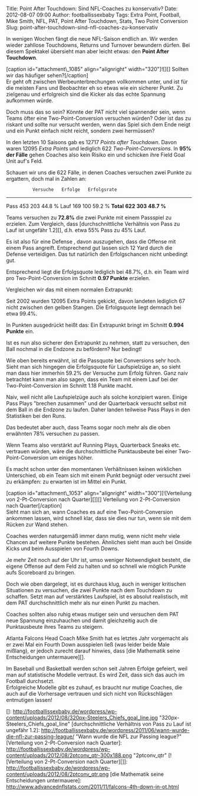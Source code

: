 Title: Point After Touchdown: Sind NFL-Coaches zu konservativ?
Date: 2012-08-07 09:00
Author: footballissexbaby
Tags: Extra Point, Football, Mike Smith, NFL, PAT, Point After Touchdown, Stats, Two Point Conversion
Slug: point-after-touchdown-sind-nfl-coaches-zu-konservativ

In wenigen Wochen fängt die neue NFL-Saison endlich an. Wir werden
wieder zahllose Touchdowns, Returns und Turnover bewundern dürfen. Bei
diesem Spektakel übersieht man aber leicht etwas: den **Point After
Touchdown**.

<div>
[caption id="attachment\_1085" align="alignright" width="320"]![][]
Sollten wir das häufiger sehen?[/caption]

</div>
Er geht oft zwischen Werbeunterbrechungen vollkommen unter, und ist für
die meisten Fans und Beobachter eh so etwas wie ein sicherer Punkt. Zu
zielgenau und erfolgreich sind die Kicker als das echte Spannung
aufkommen würde.

Doch muss das so sein? Könnte der PAT nicht viel spannender sein, wenn
Teams öfter eine Two-Point-Conversion versuchen würden? Oder ist das zu
riskant und sollte nur versucht werden, wenn das Spiel sich dem Ende
neigt und ein Punkt einfach nicht reicht, sondern zwei hermüssen?

In den letzten 10 Saisons gab es 12717 *Points after Touchdown*. Davon
waren 12095 *Extra Point*s und lediglich 622 *Two-Point-Conversions*. In
**95% der Fälle** gehen Coaches also kein Risiko ein und schicken ihre
Field Goal Unit auf's Feld.

Schauen wir uns die 622 Fälle, in denen Coaches versuchen zwei Punkte zu
ergattern, doch mal in Zahlen an:

              Versuche   Erfolge   Erfolgsrate
  ----------- ---------- --------- -------------
  Pass        453        203       44.8 %
  Lauf        169        100       59.2 %
  **Total**   **622**    **303**   **48.7 %**

Teams versuchen zu **72.8%** die zwei Punkte mit einem Passspiel zu
erzielen. Zum Vergleich, dass [durchschnittliche Verhältnis von Pass zu
Lauf ist ungefähr 1.2][], d.h. etwa 55% Pass zu 45% Lauf.

Es ist also für eine Defense , davon auszugehen, dass die Offense mit
einem Pass angreift. Entsprechend gut lassen sich 12 Yard durch die
Defense verteidigen. Das tut natürlich den Erfolgschancen nicht
unbedingt gut.

Entsprechend liegt die Erfolgsquote lediglich bei 48.7%, d.h. ein Team
wird pro Two-Point-Conversion im Schnitt **0.97 Punkte** erzielen.

Vergleichen wir das mit einem normalen Extrapunkt:

Seit 2002 wurden 12095 Extra Points gekickt, davon landeten lediglich 67
nicht zwischen den gelben Stangen. Die Erfolgsquote liegt demnach bei
etwa 99.4%.

In Punkten ausgedrückt heißt das: Ein Extrapunkt bringt im Schnitt
**0.994 Punkte** ein.

Ist es nun also sicherer den Extrapunkt zu nehmen, statt zu versuchen,
den Ball nochmal in die Endzone zu befördern? Nur bedingt!

Wie oben bereits erwähnt, ist die Passquote bei Conversions sehr hoch.
Sieht man sich hingegen die Erfolgsquote für Laufspielzüge an, so sieht
man dass hier immerhin 59.2% der Versuche zum Erfolg führen. Ganz naiv
betrachtet kann man also sagen, dass ein Team mit einem Lauf bei der
Two-Point-Conversion im Schnitt 1.18 Punkte macht.

Naiv, weil nicht alle Laufspielzüge auch als solche konzipiert waren.
Einige Pass Plays "brechen zusammen" und der Quarterback versucht selbst
mit dem Ball in die Endzone zu laufen. Daher landen teilweise Pass Plays
in den Statistiken bei den Runs.

Das bedeutet aber auch, dass Teams sogar noch mehr als die oben
erwähnten 78% versuchen zu passen.

Wenn Teams also verstärkt auf Running Plays, Quarterback Sneaks etc.
vertrauen würden, wäre die durchschnittliche Punktausbeute bei einer
Two-Point-Conversion um einiges höher.

Es macht schon unter den momentanen Verhältnissen keinen wirklichen
Unterschied, ob ein Team sich mit einem Punkt begnügt oder versucht zwei
zu erkämpfen: zu erwarten ist im Mittel ein Punkt.

<div>
[caption id="attachment\_1053" align="alignright"
width="300"][![Verteilung von 2-Pt-Conversion nach Quarter][]][]
Verteilung von 2-Pt-Conversion nach Quarter[/caption]

</div>
Sieht man sich an, wann Coaches es auf eine Two-Point-Conversion
ankommen lassen, wird schnell klar, dass sie dies nur tun, wenn sie mit
dem Rücken zur Wand stehen.

Coaches werden naturgemäß immer dann mutig, wenn nicht mehr viele
Chancen auf weitere Punkte bestehen. Ähnliches sieht man auch bei Onside
Kicks und beim Ausspielen von Fourth Downs.

Je mehr Zeit noch auf der Uhr ist, umso weniger Notwendigkeit besteht,
die eigene Offense auf dem Feld zu halten und so schnell wie möglich
Punkte aufs Scoreboard zu bringen.

Doch wie oben dargelegt, ist es durchaus klug, auch in weniger
kritischen Situationen zu versuchen, die zwei Punkte nach dem Touchdown
zu schaffen. Setzt man auf verstärktes Laufspiel, ist es absolut
realistisch, mit dem PAT durchschnittlich mehr als nur einen Punkt zu
machen.

Coaches sollten also ruhig etwas mutiger sein und versuchen dem PAT neue
Spannung einzuhauchen und damit gleichzeitig auch die Punktausbeute
ihres Teams zu steigern.

Atlanta Falcons Head Coach Mike Smith hat es letztes Jahr vorgemacht als
er zwei Mal ein Fourth Down ausspielen ließ (was leider beide Male
mißlang), er jedoch zurecht darauf hinwies, dass [die Mathematik seine
Entscheidungen untermauere][].

Im Baseball und Basketball werden schon seit Jahren Erfolge gefeiert,
weil man auf statistische Modelle vertraut. Es wird Zeit, dass sich das
auch im Football durchsetzt.  
Erfolgreiche Modelle gibt es zuhauf, es braucht nur mutige Coaches, die
auch auf die Vorhersage vertrauen und sich nicht von Rückschlägen
entmutigen lassen!

  []: http://footballissexbaby.de/wordpress/wp-content/uploads/2012/08/320px-Steelers_Chiefs_goal_line.jpg
    "320px-Steelers_Chiefs_goal_line"
  [durchschnittliche Verhältnis von Pass zu Lauf ist ungefähr 1.2]: http://footballissexbaby.de/wordpress/2011/06/wann-wurde-die-nfl-zur-passing-league/
    "Wann wurde die NFL zur Passing league?"
  [Verteilung von 2-Pt-Conversion nach Quarter]: http://footballissexbaby.de/wordpress/wp-content/uploads/2012/08/2ptconv_qtr-300x188.png
    "2ptconv_qtr"
  [![Verteilung von 2-Pt-Conversion nach Quarter][]]: http://footballissexbaby.de/wordpress/wp-content/uploads/2012/08/2ptconv_qtr.png
  [die Mathematik seine Entscheidungen untermauere]: http://www.advancednflstats.com/2011/11/falcons-4th-down-in-ot.html
